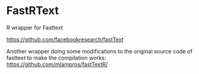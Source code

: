 # FastRText
R wrapper for Fasttext

https://github.com/facebookresearch/fastText

Another wrapper doing some modifications to the original source code of fasttext to make the compilation works:
https://github.com/mlampros/fastTextR/
